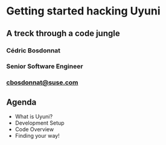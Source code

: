 <!-- .slide: data-state="cover" id="cover-page" data-timing="20" data-menu-title="Cover slide" -->
<div class="title">
    <h1>Getting started hacking Uyuni</h1>
    <h2>A treck through a code jungle</h2>
</div>

<div class="row presenters">
    <div class="presenter presenter-1">
        <h3 class="name">C&eacute;dric Bosdonnat</h3>
        <h3 class="job-title">Senior Software Engineer</h3>
        <h3 class="email"><a href="mailto:cbosdonnat@suse.com">cbosdonnat@suse.com</a></h3>
    </div>
</div>


<!-- .slide: data-state="normal" id="agenda" data-menu-title="Agenda" data-timing="20" -->
## Agenda

* What is Uyuni?
* Development Setup
* Code Overview
* Finding your way!
